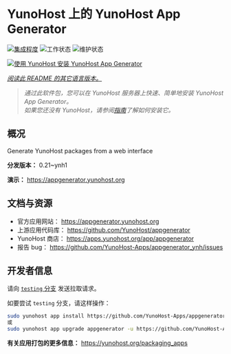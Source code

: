 <!--
注意：此 README 由 <https://github.com/YunoHost/apps/tree/master/tools/readme_generator> 自动生成
请勿手动编辑。
-->

# YunoHost 上的 YunoHost App Generator

[![集成程度](https://apps.yunohost.org/badge/integration/appgenerator)](https://ci-apps.yunohost.org/ci/apps/appgenerator/)
![工作状态](https://apps.yunohost.org/badge/state/appgenerator)
![维护状态](https://apps.yunohost.org/badge/maintained/appgenerator)

[![使用 YunoHost 安装 YunoHost App Generator](https://install-app.yunohost.org/install-with-yunohost.svg)](https://install-app.yunohost.org/?app=appgenerator)

*[阅读此 README 的其它语言版本。](./ALL_README.md)*

> *通过此软件包，您可以在 YunoHost 服务器上快速、简单地安装 YunoHost App Generator。*  
> *如果您还没有 YunoHost，请参阅[指南](https://yunohost.org/install)了解如何安装它。*

## 概况

Generate YunoHost packages from a web interface


**分发版本：** 0.21~ynh1

**演示：** <https://appgenerator.yunohost.org>
## 文档与资源

- 官方应用网站： <https://appgenerator.yunohost.org>
- 上游应用代码库： <https://github.com/YunoHost/appgenerator>
- YunoHost 商店： <https://apps.yunohost.org/app/appgenerator>
- 报告 bug： <https://github.com/YunoHost-Apps/appgenerator_ynh/issues>

## 开发者信息

请向 [`testing` 分支](https://github.com/YunoHost-Apps/appgenerator_ynh/tree/testing) 发送拉取请求。

如要尝试 `testing` 分支，请这样操作：

```bash
sudo yunohost app install https://github.com/YunoHost-Apps/appgenerator_ynh/tree/testing --debug
或
sudo yunohost app upgrade appgenerator -u https://github.com/YunoHost-Apps/appgenerator_ynh/tree/testing --debug
```

**有关应用打包的更多信息：** <https://yunohost.org/packaging_apps>
